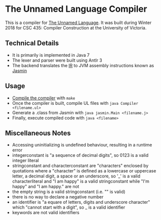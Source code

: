 # The Unnamed Language Compiler
This is a compiler for [The Unnamed Language](https://github.com/MichaelReiter/CSC435/blob/master/spec/ul.pdf). It was built during Winter 2018 for CSC 435: Compiler Construction at the University of Victoria.

## Technical Details
- It is primarily is implemented in Java 7
- The lexer and parser were built using Antlr 3
- The backend translates the [IR](https://github.com/MichaelReiter/CSC435/blob/master/spec/ir.pdf) to JVM assembly instructions known as [Jasmin](https://en.wikipedia.org/wiki/Jasmin_(software))

## Usage
- [Compile the compiler](https://www.youtube.com/watch?v=1khghXRGb6k) with `make`
- Once the compiler is built, compile UL files with `java Compiler <filename.ul>`
- Generate a .class from Jasmin with `java jasmin.Main <filename.j>`
- Finally, execute compiled code with `java <filename>`

## Miscellaneous Notes
- Accessing uninitializing is undefined behaviour, resulting in a runtime error
- integerconstant is "a sequence of decimal digits", so 0123 is a valid integer literal
- stringconstant and characterconstant are "characters" enclosed by quotations where a "character" is defined as a lowercase or uppercase letter, a decimal digit, a space or an underscore, so '_' is a valid characterliteral and "I am happy" is a valid stringconstant while "I'm happy" and "I am happy." are not
- the empty string is a valid stringconstant (i.e. "" is valid)
- there is no way to declare a negative number
- an identifier is "a equare of letters, digits and underscore character" which "cannot start with a digit", so _ is a valid identifier
- keywords are not valid identifiers

